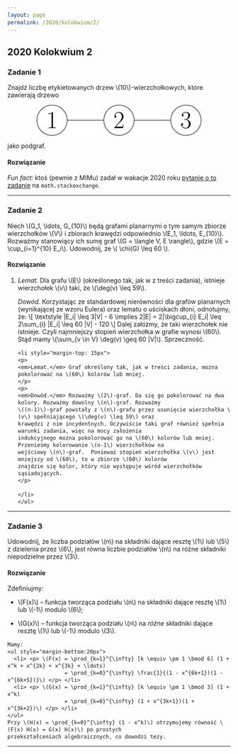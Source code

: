 ```yaml
---
layout: page
permalink: /2020/kolokwium/2/
---
```


## 2020 Kolokwium 2

### Zadanie 1

Znajdź liczbę etykietowanych drzew \\(10\\)-wierzchołkowych, które zawierają drzewo

<img src="/images/2020_2nd_test_1.svg" alt="(1)--(2)--(3)"  style="display:block; margin-left:auto; margin-right:auto">

jako podgraf.

<div data-collapse>
  <h4 class="collapsible">Rozwiązanie</h4>
  <div class="solution">
  <em>Fun fact: </em>ktoś (pewnie z MIMu) zadał w wakacje 2020 roku
  <a href="https://math.stackexchange.com/q/3793447">pytanie o to zadanie</a>
  na <code>math.stackexchange</code>.
  </div>
</div>

---

### Zadanie 2

Niech \\(G_1, \ldots, G_{10}\\) będą grafami planarnymi o tym samym zbiorze wierzchołków \\(V\\) i zbiorach krawędzi
odpowiednio \\(E_1, \ldots, E_{10}\\). Rozważmy stanowiący ich sumę graf \\(G = \langle V, E \rangle\\), gdzie \\(E =
\cup_{i=1}^{10} E_i\\). Udowodnij, że \\( \chi(G) \leq 60 \\).

<div data-collapse>
  <h4 class="collapsible">Rozwiązanie</h4>
  <div class="solution">
    <ol>
    <li>
    <p>
    <em>Lemat.</em> Dla grafu \(E\) (określonego tak, jak w z treści zadania), istnieje wierzchołek \(v\) taki, że
    \(\deg(v) \leq 59\).
    </p>
    <p>
    <em>Dowód.</em>
    Korzystając ze standardowej nierówności dla grafów planarnych (wynikającej ze wzoru Eulera) oraz lematu o uściskach
    dłoni, odnotujmy, że:
    \[
        \textstyle
        |E_i| \leq 3|V| - 6 \implies  2|E| = 2|\bigcup_{i} E_i| \leq 2\sum_{i} |E_i| \leq 60 |V| - 120
    \]
    Dalej załóżmy, że taki wierzchołek nie istnieje. Czyli najmniejszy stopień wierzchołka w grafie wynosi \(60\). Stąd
    mamy \(\sum_{v \in V} \deg(v) \geq 60 |V|\). Sprzeczność.
    </p>
    </li>

    <li style="margin-top: 15px">
    <p>
    <em>Lemat.</em> Graf określony tak, jak w treści zadania, można pokolorować na \(60\) kolorów lub mniej.
    </p>
    <p>
    <em>Dowód.</em> Rozważmy \(2\)-graf. Da się go pokolorować na dwa kolory. Rozważmy dowolny \(n\)-graf. Rozważmy
    \((n-1)\)-graf powstały z \(n\)-grafu przez usunięcie wierzchołka \(v\) spełniającego \(\deg(v) \leq 59\) oraz
    krawędzi z nim incydentnych. Oczywiście taki graf również spełnia warunki zadania, więc na mocy założenia
    indukcyjnego można pokolorować go na \(60\) kolorów lub mniej. Przenieśmy kolorowanie \(n-1\) wierzchołków na
    wejściowy \(n\)-graf.  Ponieważ stopień wierzchołka \(v\) jest mniejszy od \(60\), to w zbiorze \(60\) kolorów
    znajdzie się kolor, który nie występuje wśród wierzchołków sąsiadujących.
    </p>

    </li>
    </ol>
  </div>
</div>

---

### Zadanie 3

Udowodnij, że liczba podziałów \\(n\\) na składniki dające resztę \\(1\\) lub \\(5\\) z dzielenia przez \\(6\\),
jest równa liczbie podziałów \\(n\\) na różne składniki niepodzielne przez \\(3\\).

<style>
  li { margin-top: 10px }
  ul { margin-bottom: 10px }
</style>

<div data-collapse>
  <h4 class="collapsible">Rozwiązanie</h4>
  <div class="solution">
    Zdefiniujmy:
    <ul>
      <li> <p> \(F(x)\) – funkcja tworząca podziału \(n\) na składniki dające resztę \(1\) lub \(-1\) modulo \(6\); </p> </li>
      <li> <p> \(G(x)\) – funkcja tworząca podziału \(n\) na <em>różne</em> składniki dające resztę \(1\) lub \(-1\) modulo \(3\). </p> </li>
    </ul>

    Mamy:
    <ul style="margin-bottom:20px">
      <li> <p> \(F(x) = \prod_{k=1}^{\infty} [k \equiv \pm 1 \bmod 6] (1 + x^k + x^{2k} + x^{3k} + \ldots)
                      = \prod_{k=0}^{\infty} \frac{1}{(1 - x^{6k+1})(1 - x^{6k+5})}\) </p> </li>
      <li> <p> \(G(x) = \prod_{k=1}^{\infty} [k \equiv \pm 1 \bmod 3] (1 + x^k)
                      = \prod_{k=0}^{\infty} (1 + x^{3k+1})(1 + x^{3k+2})\) </p> </li>
    </ul>
    Przy \(H(x) = \prod_{k=0}^{\infty} (1 - x^k)\) otrzymujemy równość \(F(x) H(x) = G(x) H(x)\) po prostych
    przekształceniach algebraicznych, co dowodzi tezy.
  </div>
</div>



---

